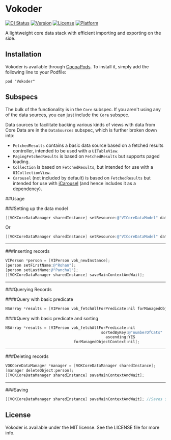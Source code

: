 # Vokoder

[![CI Status](https://travis-ci.org/vokal/Vokoder.svg?branch=master)](https://travis-ci.org/vokal/Vokoder)
[![Version](https://img.shields.io/cocoapods/v/Vokoder.svg?style=flat)](http://cocoadocs.org/docsets/Vokoder)
[![License](https://img.shields.io/cocoapods/l/Vokoder.svg?style=flat)](http://cocoadocs.org/docsets/Vokoder)
[![Platform](https://img.shields.io/cocoapods/p/Vokoder.svg?style=flat)](http://cocoadocs.org/docsets/Vokoder)

A lightweight core data stack with efficient importing and exporting on the side.

## Installation

Vokoder is available through [CocoaPods](http://cocoapods.org). To install
it, simply add the following line to your Podfile:

    pod "Vokoder"

## Subspecs

The bulk of the functionality is in the `Core` subspec.  If you aren't using any of the data sources, you can just include the `Core` subspec.

Data sources to facilitate backing various kinds of views with data from Core Data are in the `DataSources` subspec, which is further broken down into:
- `FetchedResults` contains a basic data source based on a fetched results controller, intended to be used with a `UITableView`.
- `PagingFetchedResults` is based on `FetchedResults` but supports paged loading.
- `Collection` is based on `FetchedResults`, but intended for use with a `UICollectionView`.
- `Carousel` (not included by default) is based on `FetchedResults` but intended for use with [iCarousel](https://github.com/nicklockwood/iCarousel) (and hence includes it as a dependency).

##Usage

###Setting up the data model

```objective-c
[[VOKCoreDataManager sharedInstance] setResource:@"VICoreDataModel" database:@"VICoreDataModel.sqlite"]; //Saved to Disk
```
Or

```objective-c
[[VOKCoreDataManager sharedInstance] setResource:@"VICoreDataModel" database:nil]; //In memory data store
```
    
----
###Inserting records

```objective-c
VIPerson *person = [VIPerson vok_newInstance];
[person setFirstName:@"Rohan"];
[person setLastName:@"Panchal"];
[[VOKCoreDataManager sharedInstance] saveMainContextAndWait];
```
----
###Querying Records	

####Query with basic predicate
```objective-c
NSArray *results = [VIPerson vok_fetchAllForPredicate:nil forManagedObjectContext:nil]; //Basic Fetch
```

####Query with basic predicate and sorting
```objective-c
NSArray *results = [VIPerson vok_fetchAllForPredicate:nil
                                          sortedByKey:@"numberOfCats"
                                            ascending:YES
                              forManagedObjectContext:nil];
```
	
----	
###Deleting records
```objective-c
VOKCoreDataManager *manager = [VOKCoreDataManager sharedInstance];
[manager deleteObject:person];
[[VOKCoreDataManager sharedInstance] saveMainContextAndWait];
```	

----
###Saving 
```objective-c
[[VOKCoreDataManager sharedInstance] saveMainContextAndWait]; //Saves synchronously
```


## License

Vokoder is available under the MIT license. See the LICENSE file for more info.

